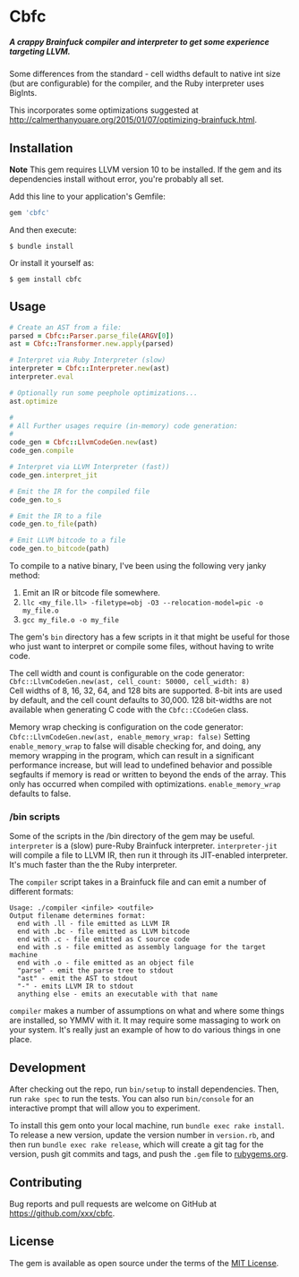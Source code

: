 # Cbfc

##### A crappy Brainfuck compiler and interpreter to get some experience targeting LLVM.

Some differences from the standard - cell widths default to native int size
(but are configurable) for the compiler, and the Ruby interpreter uses BigInts.

This incorporates some optimizations suggested at http://calmerthanyouare.org/2015/01/07/optimizing-brainfuck.html. 

## Installation

**Note** This gem requires LLVM version 10 to be installed. If the gem and its dependencies
install without error, you're probably all set.

Add this line to your application's Gemfile:

```ruby
gem 'cbfc'
```

And then execute:

    $ bundle install

Or install it yourself as:

    $ gem install cbfc

## Usage

```ruby
# Create an AST from a file:
parsed = Cbfc::Parser.parse_file(ARGV[0])
ast = Cbfc::Transformer.new.apply(parsed)

# Interpret via Ruby Interpreter (slow)
interpreter = Cbfc::Interpreter.new(ast)
interpreter.eval

# Optionally run some peephole optimizations...
ast.optimize

#
# All Further usages require (in-memory) code generation:
#
code_gen = Cbfc::LlvmCodeGen.new(ast)
code_gen.compile

# Interpret via LLVM Interpreter (fast))
code_gen.interpret_jit

# Emit the IR for the compiled file
code_gen.to_s

# Emit the IR to a file
code_gen.to_file(path)

# Emit LLVM bitcode to a file
code_gen.to_bitcode(path)
```

To compile to a native binary, I've been using the following very janky method:

1. Emit an IR or bitcode file somewhere.
1. `llc <my_file.ll> -filetype=obj -O3 --relocation-model=pic -o my_file.o`
1. `gcc my_file.o -o my_file`

The gem's `bin` directory has a few scripts in it that might be useful for those who
just want to interpret or compile some files, without having to write code.

The cell width and count is configurable on the code generator:  
`Cbfc::LlvmCodeGen.new(ast, cell_count: 50000, cell_width: 8)`  
Cell widths of 8, 16, 32, 64, and 128 bits are supported. 8-bit ints are used by default,
and the cell count defaults to 30,000. 128 bit-widths are not available when generating
C code with the `Cbfc::CCodeGen` class. 

Memory wrap checking is configuration on the code generator:
`Cbfc::LlvmCodeGen.new(ast, enable_memory_wrap: false)`
Setting `enable_memory_wrap` to false will disable checking for, and doing, any memory
wrapping in the program, which can result in a significant performance increase, but
will lead to undefined behavior and possible segfaults if memory is read or written
to beyond the ends of the array. This only has occurred when compiled with optimizations.
`enable_memory_wrap` defaults to false.   

### /bin scripts

Some of the scripts in the /bin directory of the gem may be useful. `interpreter` is
a (slow) pure-Ruby Brainfuck interpreter. `interpreter-jit` will compile a file to
LLVM IR, then run it through its JIT-enabled interpreter. It's much faster than the
the Ruby interpreter.

The `compiler` script takes in a Brainfuck file and can emit a number of different formats:
```
Usage: ./compiler <infile> <outfile>
Output filename determines format:
  end with .ll - file emitted as LLVM IR
  end with .bc - file emitted as LLVM bitcode
  end with .c - file emitted as C source code
  end with .s - file emitted as assembly language for the target machine
  end with .o - file emitted as an object file
  "parse" - emit the parse tree to stdout
  "ast" - emit the AST to stdout
  "-" - emits LLVM IR to stdout
  anything else - emits an executable with that name
```
`compiler` makes a number of assumptions on what and where some things are installed,
so YMMV with it. It may require some massaging to work on your system. It's really just
an example of how to do various things in one place.

## Development

After checking out the repo, run `bin/setup` to install dependencies.
Then, run `rake spec` to run the tests. You can also run `bin/console`
for an interactive prompt that will allow you to experiment.

To install this gem onto your local machine, run `bundle exec rake install`.
To release a new version, update the version number in `version.rb`, and
then run `bundle exec rake release`, which will create a git tag for the version,
push git commits and tags, and push the `.gem` file to [rubygems.org](https://rubygems.org).

## Contributing

Bug reports and pull requests are welcome on GitHub at https://github.com/xxx/cbfc.


## License

The gem is available as open source under the terms of the [MIT License](https://opensource.org/licenses/MIT).
